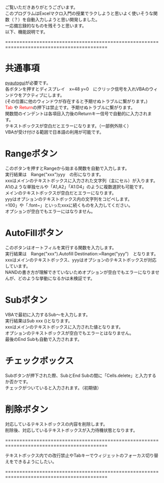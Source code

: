 ご覧いただきありがとうございます。<br>
このプログラムはExcelマクロ入門の授業でラクしようと思いよく使いそうな関数（？）を自動入力しようと思い開発しました。<br>
一応備忘録的なものを残そうと思います。<br>
以下、機能説明です。<br>

==========================================================================================
# 共通事項
<a href=https://github.com/asweigart/pyautogui>pyautogui</a>が必要です。<br>
各ボタンを押すとディスプレイ　x=48 y=0　にクリック信号を入れVBAのウィンドウをアクティブにします。<br>
(その位置に他のウィンドウが存在すると予期せぬトラブルに繋がります。)<br>
<font color="Red">Tab</font> や <font color="Red">Return</font>の押下は禁止です。予期せぬトラブルに繋がります。<br>
関数間のインデントは各項目入力後のReturnキー信号で自動的に入力されます。<br>
テキストボックスが空白だとエラーになります。（一部例外除く）<br>
VBAが受け付ける範囲で日本語の利用が可能です。<br>


# Rangeボタン
このボタンを押すとRangeから始まる関数を自動で入力します。<br>
実行結果は　Range("xxx")yyy　の形になります。<br>
xxxはメインのテキストボックスに入力された文字列（主にセル）が入ります。
A1のような単独セルや「A1,A2」「A1:D4」のように複数選択も可能です。<br>
メインのテキストボックスが空白だとエラーになります。<br>
yyyはオプションのテキストボックス内の文字列をコピペします。<br>
=100」や「.font~」といったxxxに続くものを入力してください。<br>
オプションが空白でもエラーにはなりません。<br>

# AutoFillボタン
このボタンはオートフィルを実行する関数を入力します。<br>
実行結果は　Range("xxx").Autofill Destination:=Range("yyy")　となります。<br>
xxxはメインのテキストボックス、yyyはオプションのテキストボックスが対応しています。<br>
NANDの書き方が理解できていないためオプションが空白でもエラーになりませんが、どのような挙動になるかは未検証です。<br>

# Subボタン
VBAで最初に入力するSub～を入力します。<br>
実行結果はSub xxx ()となります。<br>
xxxはメインのテキストボックスに入力された値となります。<br>
オプションのテキストボックスが空白でもエラーとはなりません。<br>
最後のEnd Subも自動で入力されます。<br>

# チェックボックス
Subボタンが押下された際、SubとEnd Subの間に「Cells.delete」と入力するか否かです。<br>
チェックがついていると入力されます。（初期値）<br>
# 削除ボタン
対応しているテキストボックスの内容を削除します。<br>
 削除後、対応しているテキストボックスが入力待機状態となります。

==========================================================================================

テキストボックス内での改行禁止やTabキーでウィジェットのフォーカス切り替えをできるようにしたい。

==========================================================================================
